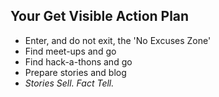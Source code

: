 ## Your Get Visible Action Plan

- Enter, and do not exit, the 'No Excuses Zone'
- Find meet-ups and go
- Find hack-a-thons and go
- Prepare stories and blog
- _Stories Sell. Fact Tell._
